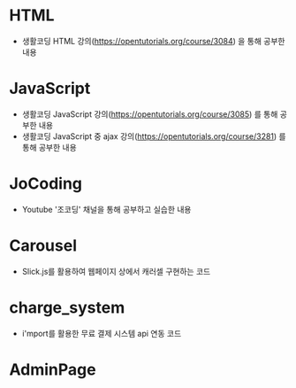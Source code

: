 # HTML
- 생활코딩 HTML 강의(https://opentutorials.org/course/3084) 을 통해 공부한 내용

# JavaScript
- 생활코딩 JavaScript 강의(https://opentutorials.org/course/3085) 를 통해 공부한 내용
- 생활코딩 JavaScript 중 ajax 강의(https://opentutorials.org/course/3281) 를 통해 공부한 내용

# JoCoding
- Youtube '조코딩' 채널을 통해 공부하고 실습한 내용

# Carousel
- Slick.js를 활용하여 웹페이지 상에서 캐러셀 구현하는 코드

# charge_system
- i'mport를 활용한 무료 결제 시스템 api 연동 코드

# AdminPage
